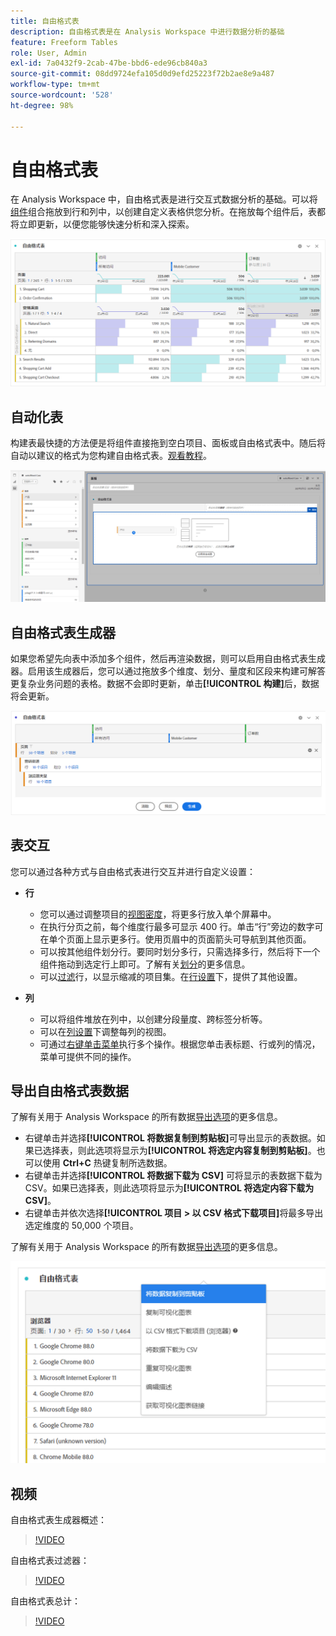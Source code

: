 ```yaml
---
title: 自由格式表
description: 自由格式表是在 Analysis Workspace 中进行数据分析的基础
feature: Freeform Tables
role: User, Admin
exl-id: 7a0432f9-2cab-47be-bbd6-ede96cb840a3
source-git-commit: 08dd9724efa105d0d9efd25223f72b2ae8e9a487
workflow-type: tm+mt
source-wordcount: '528'
ht-degree: 98%

---
```


# 自由格式表

在 Analysis Workspace 中，自由格式表是进行交互式数据分析的基础。可以将[组件](https://experienceleague.adobe.com/docs/analytics/analyze/analysis-workspace/components/analysis-workspace-components.html?lang=zh-Hans)组合拖放到行和列中，以创建自定义表格供您分析。在拖放每个组件后，表都将立即更新，以便您能够快速分析和深入探索。

![](assets/opening-section.png)

## 自动化表

构建表最快捷的方法便是将组件直接拖到空白项目、面板或自由格式表中。随后将自动以建议的格式为您构建自由格式表。[观看教程](https://experienceleague.adobe.com/docs/analytics-learn/tutorials/analysis-workspace/building-freeform-tables/auto-build-freeform-tables-in-analysis-workspace.html?lang=zh-Hans)。

![](assets/automated-table.png)

## 自由格式表生成器

如果您希望先向表中添加多个组件，然后再渲染数据，则可以启用自由格式表生成器。启用该生成器后，您可以通过拖放多个维度、划分、量度和区段来构建可解答更复杂业务问题的表格。数据不会即时更新，单击&#x200B;**[!UICONTROL 构建]**&#x200B;后，数据将会更新。

![](assets/table-builder.png)

## 表交互

您可以通过各种方式与自由格式表进行交互并进行自定义设置：

* **行**
   * 您可以通过调整项目的[视图密度](https://experienceleague.adobe.com/docs/analytics/analyze/analysis-workspace/build-workspace-project/view-density.html?lang=zh-Hans)，将更多行放入单个屏幕中。
   * 在执行分页之前，每个维度行最多可显示 400 行。单击“行”旁边的数字可在单个页面上显示更多行。使用页眉中的页面箭头可导航到其他页面。
   * 可以按其他组件划分行。要同时划分多行，只需选择多行，然后将下一个组件拖动到选定行上即可。了解有关[划分](https://experienceleague.adobe.com/docs/analytics/analyze/analysis-workspace/components/dimensions/t-breakdown-fa.html?lang=zh-Hans)的更多信息。
   * 可以[过滤](https://experienceleague.adobe.com/docs/analytics/analyze/analysis-workspace/visualizations/freeform-table/filter-and-sort.html)行，以显示缩减的项目集。在[行设置](https://experienceleague.adobe.com/docs/analytics/analyze/analysis-workspace/visualizations/freeform-table/column-row-settings/table-settings.html?lang=zh-Hans)下，提供了其他设置。

* **列**
   * 可以将组件堆放在列中，以创建分段量度、跨标签分析等。
   * 可以在[列设置](https://experienceleague.adobe.com/docs/analytics/analyze/analysis-workspace/build-workspace-project/column-row-settings/column-settings.html?lang=zh-Hans)下调整每列的视图。
   * 可通过[右键单击菜单](https://experienceleague.adobe.com/docs/analytics-learn/tutorials/analysis-workspace/building-freeform-tables/using-the-right-click-menu.html?lang=zh-Hans)执行多个操作。根据您单击表标题、行或列的情况，菜单可提供不同的操作。

## 导出自由格式表数据

了解有关用于 Analysis Workspace 的所有数据[导出选项](https://experienceleague.adobe.com/docs/analytics/analyze/analysis-workspace/curate-share/download-send.html?lang=zh-Hans)的更多信息。

* 右键单击并选择&#x200B;**[!UICONTROL 将数据复制到剪贴板]**&#x200B;可导出显示的表数据。如果已选择表，则此选项将显示为&#x200B;**[!UICONTROL 将选定内容复制到剪贴板]**。也可以使用 **Ctrl+C** 热键复制所选数据。
* 右键单击并选择&#x200B;**[!UICONTROL 将数据下载为 CSV]** 可将显示的表数据下载为 CSV。如果已选择表，则此选项将显示为&#x200B;**[!UICONTROL 将选定内容下载为 CSV]**。
* 右键单击并依次选择&#x200B;**[!UICONTROL 项目 > 以 CSV 格式下载项目]**&#x200B;将最多导出选定维度的 50,000 个项目。

了解有关用于 Analysis Workspace 的所有数据[导出选项](https://experienceleague.adobe.com/docs/analytics/analyze/analysis-workspace/curate-share/download-send.html?lang=zh-Hans)的更多信息。

![](assets/export-options.png)

## 视频

自由格式表生成器概述：

>[!VIDEO](https://video.tv.adobe.com/v/31318/?quality=12)

自由格式表过滤器：

>[!VIDEO](https://video.tv.adobe.com/v/23232/?quality=12)

自由格式表总计：

>[!VIDEO](https://video.tv.adobe.com/v/29273/?quality=12)
